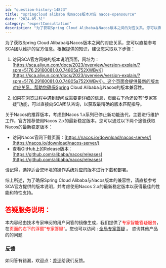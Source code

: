 ```yaml
---
id: "question-history-14823"
title: "springcloud alibaba 和nacos版本对应 nacos-opensource"
date: "2024-05-31"
category: "expertConsultation"
description: "为了获取Spring Cloud Alibaba与Nacos版本之间的对应关系，您可以直接参考SCA团队维护的官方信息。根据提供的知识，建议您采取以下步骤：1. 访问SCA官方网站的版本说明页面，网址为：[https://sca.aliyun.com/docs/2023/overview/versi"
---
```


为了获取Spring Cloud Alibaba与Nacos版本之间的对应关系，您可以直接参考SCA团队维护的官方信息。根据提供的知识，建议您采取以下步骤：

1. 访问SCA官方网站的版本说明页面，网址为：[https://sca.aliyun.com/docs/2023/overview/version-explain/?spm=5176.29160081.0.0.74805a752XWBvK](https://sca.aliyun.com/docs/2023/overview/version-explain/?spm=5176.29160081.0.0.74805a752XWBvK)。这个页面会提供最新的版本对应关系，帮助您确保Spring Cloud Alibaba与Nacos的版本兼容性。

2. 如果在浏览过程中遇到疑问或需要更详细的信息，页面右下角还设有“专家答疑”功能，可以直接向SCA团队咨询，以获取最精确的版本匹配指导。

关于Nacos的推荐版本，考虑到Nacos 1.x系列已停止新功能迭代，主要进行维护工作，官方推荐使用Nacos 2.x的最新稳定版本。您可以通过以下两个途径获取Nacos的最新稳定版本：
   - 访问Nacos官网下载页面：[https://nacos.io/download/nacos-server/](https://nacos.io/download/nacos-server/)
   - 查看GitHub上的Release版本：[https://github.com/alibaba/nacos/releases](https://github.com/alibaba/nacos/releases)

请记得，选择适合您环境的操作系统对应的版本进行下载和部署。

综上所述，为了确保Spring Cloud Alibaba与Nacos版本的兼容性，请直接参考SCA官方提供的版本说明，并考虑使用Nacos 2.x的最新稳定版本以获得最佳的性能和特性支持。
## <font color="#FF0000">答疑服务说明：</font> 

本内容经由技术专家审阅的用户问答的镜像生成，我们提供了<font color="#FF0000">专家智能答疑服务</font>，在<font color="#FF0000">页面的右下的浮窗”专家答疑“</font>。您也可以访问 : [全局专家答疑](https://opensource.alibaba.com/chatBot) 。 咨询其他产品的的问题

### 反馈
如问答有错漏，欢迎点：[差评](https://ai.nacos.io/user/feedbackByEnhancerGradePOJOID?enhancerGradePOJOId=14828)给我们反馈。
